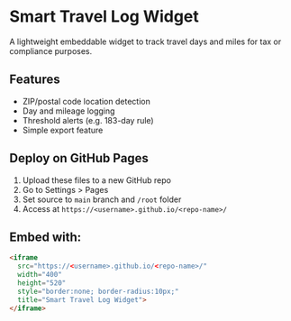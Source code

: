 
# Smart Travel Log Widget

A lightweight embeddable widget to track travel days and miles for tax or compliance purposes.

## Features
- ZIP/postal code location detection
- Day and mileage logging
- Threshold alerts (e.g. 183-day rule)
- Simple export feature

## Deploy on GitHub Pages
1. Upload these files to a new GitHub repo
2. Go to Settings > Pages
3. Set source to `main` branch and `/root` folder
4. Access at `https://<username>.github.io/<repo-name>/`

## Embed with:
```html
<iframe 
  src="https://<username>.github.io/<repo-name>/" 
  width="400" 
  height="520" 
  style="border:none; border-radius:10px;" 
  title="Smart Travel Log Widget">
</iframe>
```
